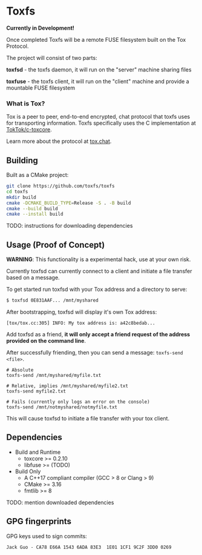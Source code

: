 # Toxfs

**Currently in Development!**

Once completed Toxfs will be a remote FUSE filesystem built on the Tox Protocol.

The project will consist of two parts:

**toxfsd** - the toxfs daemon, it will run on the "server" machine sharing files

**toxfuse** - the toxfs client, it will run on the "client" machine and
              provide a mountable FUSE filesystem

### What is Tox?

Tox is a peer to peer, end-to-end encrypted, chat protocol that toxfs uses for
transporting information. Toxfs specifically uses the C implementation at
[TokTok/c-toxcore](https://github.com/TokTok/c-toxcore).

Learn more about the protocol at [tox.chat](https://tox.chat).


## Building

Built as a CMake project:

```sh
git clone https://github.com/toxfs/toxfs
cd toxfs
mkdir build
cmake -DCMAKE_BUILD_TYPE=Release -S . -B build
cmake --build build
cmake --install build
```

TODO: instructions for downloading dependencies


## Usage (Proof of Concept)

**WARNING**: This functionality is a experimental hack, use at your own risk.

Currently toxfsd can currently connect to a client and initiate a file transfer based on a message.

To get started run toxfsd with your Tox address and a directory to serve:

```bash
$ toxfsd 0E831AAF... /mnt/myshared
```

After bootstrapping, toxfsd will display it's own Tox address:
```
[tox/tox.cc:305] INFO: My tox address is: a42c8bedab...
```

Add toxfsd as a friend, **it will only accept a friend request of the address provided on the command line**.

After successfully friending, then you can send a message: `toxfs-send <file>`.

```
# Absolute
toxfs-send /mnt/myshared/myfile.txt

# Relative, implies /mnt/myshared/myfile2.txt
toxfs-send myfile2.txt

# Fails (currently only logs an error on the console)
toxfs-send /mnt/notmyshared/notmyfile.txt
```

This will cause toxfsd to initiate a file transfer with your tox client.

## Dependencies

* Build and Runtime
  * toxcore >= 0.2.10
  * libfuse >= (TODO)
* Build Only
  * A C++17 compliant compiler (GCC > 8 or Clang > 9)
  * CMake >= 3.16
  * fmtlib >= 8

TODO: mention downloaded dependencies


## GPG fingerprints

GPG keys used to sign commits:

```
Jack Guo - CA78 E66A 1543 6ADA 83E3  1E01 1CF1 9C2F 3DD0 0269
```
